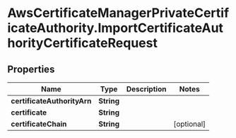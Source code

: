 # AwsCertificateManagerPrivateCertificateAuthority.ImportCertificateAuthorityCertificateRequest

## Properties

Name | Type | Description | Notes
------------ | ------------- | ------------- | -------------
**certificateAuthorityArn** | **String** |  | 
**certificate** | **String** |  | 
**certificateChain** | **String** |  | [optional] 



